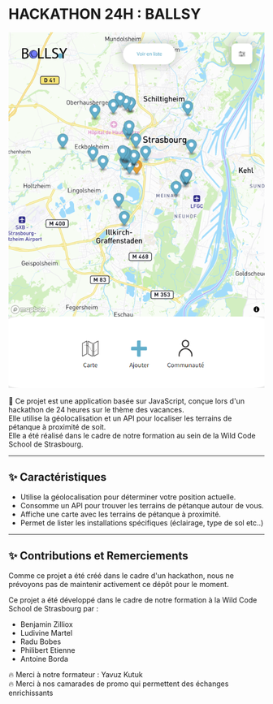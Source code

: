 # HACKATHON 24H : BALLSY

![Home page](./images/readme.png)

🎉 Ce projet est une application basée sur JavaScript, conçue lors d'un hackathon de 24 heures sur le thème des vacances.  
Elle utilise la géolocalisation et un API pour localiser les terrains de pétanque à proximité de soit.  
Elle a été réalisé dans le cadre de notre formation au sein de la Wild Code School de Strasbourg.

---

## ✨ Caractéristiques

- Utilise la géolocalisation pour déterminer votre position actuelle.
- Consomme un API pour trouver les terrains de pétanque autour de vous.
- Affiche une carte avec les terrains de pétanque à proximité.
- Permet de lister les installations spécifiques (éclairage, type de sol etc..)

---

## ✨ Contributions et Remerciements

Comme ce projet a été créé dans le cadre d'un hackathon, nous ne prévoyons pas de maintenir activement ce dépôt pour le moment.

Ce projet a été développé dans le cadre de notre formation à la Wild Code School de Strasbourg par :

- Benjamin Zilliox
- Ludivine Martel
- Radu Bobes
- Philibert Etienne
- Antoine Borda

🔥 Merci à notre formateur : Yavuz Kutuk  
🔥 Merci à nos camarades de promo qui permettent des échanges enrichissants
